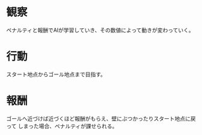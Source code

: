 # 観察

 ペナルティと報酬でAIが学習していき、その数値によって動きが変わっていく。

# 行動

スタート地点からゴール地点まで目指す。

# 報酬

ゴールへ近づけば近づくほど報酬がもらえ、壁にぶつかったりスタート地点に戻って
しまった場合、ペナルティが課せられる。

